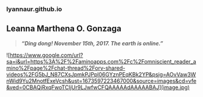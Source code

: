 ### lyannaur.github.io
## Leanna Marthena O. Gonzaga

> ***“Ding dong! November 15th, 2017. The earth is online.”***

![https://www.google.com/url?sa=i&url=https%3A%2F%2Faminoapps.com%2Fc%2Fomniscient_reader_amino%2Fpage%2Fchat-thread%2Forv-shared-videos%2FG5bJ_N87CXsJpmkPJPpl06GYznPEqKBk2YP&psig=AOvVaw3WnWid9Yu2MnotfExeVcsh&ust=1673597223467000&source=images&cd=vfe&ved=0CBAQjRxqFwoTCIjUr9LJwfwCFQAAAAAdAAAAABAJ](image.jpg)
